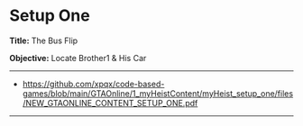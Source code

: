 # Setup One

__Title:__ The Bus Flip


__Objective:__ Locate Brother1 & His Car

- ----------
- https://github.com/xpqx/code-based-games/blob/main/GTAOnline/1_myHeistContent/myHeist_setup_one/files/NEW_GTAONLINE_CONTENT_SETUP_ONE.pdf
- ---------



